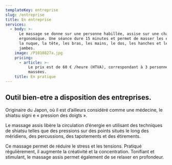 ```yaml
---
templateKey: entreprise
slug: /entreprise
title: En entreprise
services:
  - body: >-
      Le massage se donne sur une personne habillée, assise sur une chaise
      ergonomique. Une séance dure 15 minutes et permet de masser les épaules,
      la nuque, la tête, les bras, les mains, le dos, les hanches et les
      jambes.
    image: /P1010827a.jpg
    pricing:
      - article: >-
          Le prix est de 60 € /heure (HTVA), correspondant à 3 personnes
          massées.
    title: En pratique
---
```


## Outil bien-etre a disposition des entreprises.

Originaire du Japon, où il est d’ailleurs considéré comme une médecine, le shiatsu signi e « pression des doigts ».

Le massage assis libère la circulation d’énergie en utilisant des techniques de shiatsu telles que des pressions sur des points situés le long des méridiens, des percussions, des tapotements et des étirements.

Ce massage permet de réduire le stress et les tensions. Pratiqué régulièrement, il augmente la créativité et la concentration. Tonifiant et stimulant, le massage assis permet également de se relaxer en profondeur.
